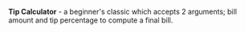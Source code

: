 **Tip Calculator** - a beginner's classic which accepts 2 arguments; bill amount and tip percentage to compute a final bill.
